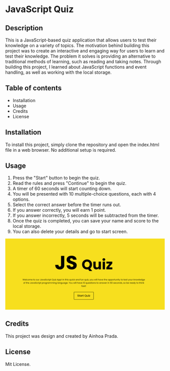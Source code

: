 # JavaScript Quiz

## Description
This is a JavaScript-based quiz application that allows users to test their knowledge on a variety of topics. The motivation behind building this project was to create an interactive and engaging way for users to learn and test their knowledge. The problem it solves is providing an alternative to traditional methods of learning, such as reading and taking notes. Through building this project, I learned about JavaScript functions and event handling, as well as working with the local storage.

## Table of contents
- Installation
- Usage
- Credits
- License

## Installation
To install this project, simply clone the repository and open the index.html file in a web browser. No additional setup is required.

## Usage
1. Press the "Start" button to begin the quiz.
2. Read the rules and press "Continue" to begin the quiz.
3. A timer of 60 seconds will start counting down.
4. You will be presented with 10 multiple-choice questions, each with 4 options.
5. Select the correct answer before the timer runs out.
6. If you answer correctly, you will earn 1 point.
7. If you answer incorrectly, 5 seconds will be subtracted from the timer.
8. Once the quiz is completed, you can save your name and score to the local storage.
9. You can also delete your details and go to start screen.

<img src='./img/start-box.png' alt='starting javascript quiz screen'>

## Credits
This project was design and created by Ainhoa Prada.

## License
Mit License.
